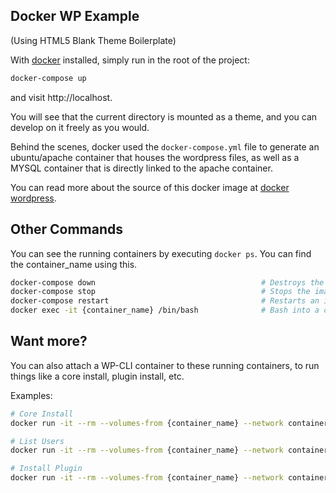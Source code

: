 ## Docker WP Example

(Using HTML5 Blank Theme Boilerplate)

With [docker](https://www.docker.com/get-docker) installed, simply run in the root of the project:

```bash
docker-compose up
```

and visit http://localhost.

You will see that the current directory is mounted as a theme, and you can develop on it freely as you would.

Behind the scenes, docker used the `docker-compose.yml` file to generate an ubuntu/apache container that houses the wordpress files, as well as a MYSQL container that is directly linked to the apache container.

You can read more about the source of this docker image at [docker wordpress](https://hub.docker.com/_/wordpress/).


## Other Commands

You can see the running containers by executing `docker ps`.  You can find the container_name using this.

```bash
docker-compose down                                     # Destroys the database and the apache image
docker-compose stop                                     # Stops the images without destroying them
docker-compose restart                                  # Restarts an image
docker exec -it {container_name} /bin/bash              # Bash into a container
```

## Want more?

You can also attach a WP-CLI container to these running containers, to run things like a core install, plugin install, etc.

Examples:

```bash
# Core Install
docker run -it --rm --volumes-from {container_name} --network container:{container_name} -u 33 wordpress:cli core install --url=localhost --title=Test --admin_user=admin --admin_password=admin --admin_email=admin@admin.com

# List Users
docker run -it --rm --volumes-from {container_name} --network container:{container_name} -u 33 wordpress:cli user list

# Install Plugin
docker run -it --rm --volumes-from {container_name} --network container:{container_name} -u 33 wordpress:cli plugin install edit-flow --activate
```
